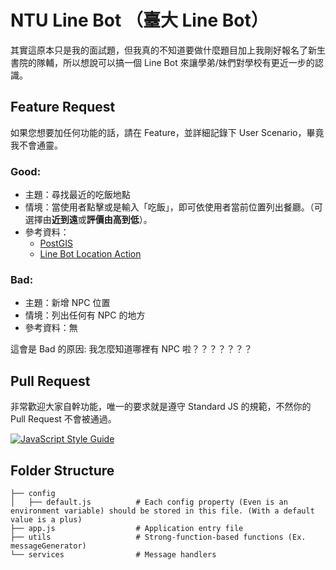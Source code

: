# NTU Line Bot （臺大 Line Bot）
其實這原本只是我的面試題，但我真的不知道要做什麼題目加上我剛好報名了新生書院的隊輔，所以想說可以搞一個 Line Bot 來讓學弟/妹們對學校有更近一步的認識。

## Feature Request
如果您想要加任何功能的話，請在 Feature，並詳細記錄下 User Scenario，畢竟我不會通靈。
### Good:
- 主題：尋找最近的吃飯地點
- 情境：當使用者點擊或是輸入「吃飯」，即可依使用者當前位置列出餐廳。（可選擇由**近到遠**或**評價由高到低**）。
- 參考資料：
  - [PostGIS](https://postgis.net/)
  - [Line Bot Location Action](https://developers.line.biz/en/reference/messaging-api/#location-action)

### Bad:
- 主題：新增 NPC 位置
- 情境：列出任何有 NPC 的地方
- 參考資料：無

這會是 Bad 的原因: 我怎麼知道哪裡有 NPC 啦？？？？？？？

## Pull Request
非常歡迎大家自幹功能，唯一的要求就是遵守 Standard JS 的規範，不然你的 Pull Request 不會被通過。

[![JavaScript Style Guide](https://cdn.rawgit.com/standard/standard/master/badge.svg)](https://github.com/standard/standard)

## Folder Structure
```
├── config
│   ├── default.js          # Each config property (Even is an environment variable) should be stored in this file. (With a default value is a plus)
├── app.js                  # Application entry file
├── utils                   # Strong-function-based functions (Ex. messageGenerator)
└── services                # Message handlers
```